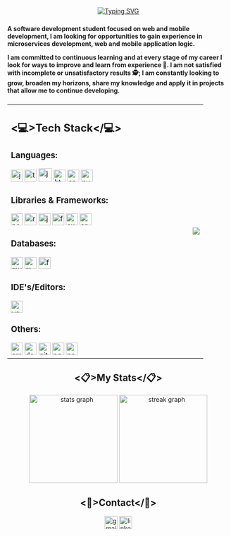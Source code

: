 <!-- If this README.md helps you to create your own, leave a star :3  -->

<div align="center">
  <a href="https://github.com/JoseABermudez57/"><img src="https://readme-typing-svg.demolab.com?font=Righteous&size=41&duration=2000&pause=5000&color=08B11D&center=true&multiline=true&width=460&lines=Hi+World!+I'm+%3CJose%2F%3E+%F0%9F%91%A8%F0%9F%8F%BB%E2%80%8D%F0%9F%92%BB" alt="Typing SVG" /></a>
</div>

<!-- I got the above from the following page: https://readme-typing-svg.demolab.com/demo/ -->

###

<!-- About Me -->

<p><b>A software development student focused on web and mobile development, I am looking for opportunities to gain experience in microservices development, web and mobile application logic.

I am committed to continuous learning and at every stage of my career I look for ways to improve and learn from experience 🙇. I am not satisfied with incomplete or unsatisfactory results 🕵️; I am constantly looking to grow, broaden my horizons, share my knowledge and apply it in projects that allow me to continue developing.</b></p>

###

<!-- Content table with Image -->

<table style="border-color: transparent;" cellspacing=0 align="center"><tr><td valign="center" width="60%">

## <💻>Tech Stack</💻>

### **Languages:**

  <img src="https://img.shields.io/badge/JavaScript-F7DF1E?logo=javascript&logoColor=black&style=for-the-badge" height="27" alt="javascript logo"  />
  <img src="https://img.shields.io/badge/TypeScript-3178C6?logo=typescript&logoColor=white&style=for-the-badge" height="27" alt="typescript logo"  />
  <img src="https://skillicons.dev/icons?i=java" height="30" alt="java logo"  />
  <img src="https://img.shields.io/badge/HTML5-E34F26?logo=html5&logoColor=white&style=for-the-badge" height="27" alt="html5 logo"  />
  <img src="https://img.shields.io/badge/CSS3-1572B6?logo=css3&logoColor=white&style=for-the-badge" height="27" alt="css3 logo"  />
  <img src="https://img.shields.io/badge/Python-3776AB?logo=python&logoColor=white&style=for-the-badge" height="27" alt="python logo"  />

### **Libraries & Frameworks:**

  <img src="https://img.shields.io/badge/Next.js-000000?logo=nextdotjs&logoColor=white&style=for-the-badge" height="27" alt="nextjs logo"  />
  <img src="https://img.shields.io/badge/React-61DAFB?logo=react&logoColor=black&style=for-the-badge" height="27" alt="react logo"  />
  <img src="https://img.shields.io/badge/Jest-C21325?logo=jest&logoColor=white&style=for-the-badge" height="27" alt="jest logo"  />
  <img src="https://img.shields.io/badge/Flutter-02569B?logo=flutter&logoColor=white&style=for-the-badge" height="27" alt="flutter logo"  />
  <img src="https://img.shields.io/badge/Express-000000?logo=express&logoColor=white&style=for-the-badge" height="27" alt="express logo"  />
  <img src="https://img.shields.io/badge/Spring-6DB33F?logo=spring&logoColor=black&style=for-the-badge" height="27" alt="spring logo"  />


### **Databases:**

  <img src="https://img.shields.io/badge/MySQL-4479A1?logo=mysql&logoColor=white&style=for-the-badge" height="27" alt="mysql logo"  />
  <img src="https://img.shields.io/badge/MongoDB-47A278?logo=mongodb&logoColor=white&style=for-the-badge" height="27" alt="mongodb logo"  />
  <img src="https://img.shields.io/badge/Firebase-FFCA28?logo=firebase&logoColor=black&style=for-the-badge" height="27" alt="firebase logo"  />

### **IDE's/Editors:**

  <img src="https://img.shields.io/badge/Visual Studio Code-007ACC?logo=visualstudiocode&logoColor=white&style=for-the-badge" height="27" alt="vscode logo"  />

### **Others:**

  <img src="https://img.shields.io/badge/Amazon AWS-232F3E?logo=amazonaws&logoColor=white&style=for-the-badge" height="27" alt="amazonwebservices logo"  />
  <img src="https://img.shields.io/badge/Docker-2796ED?logo=docker&logoColor=white&style=for-the-badge" height="27" alt="docker logo"  />
  <img src="https://img.shields.io/badge/Git-F05032?logo=git&logoColor=white&style=for-the-badge" height="27" alt="git logo"  />
  <img src="https://img.shields.io/badge/NGINX-009639?logo=nginx&logoColor=white&style=for-the-badge" height="27" alt="nginx logo"  />
  <img src="https://img.shields.io/badge/Node.js-339933?logo=nodedotjs&logoColor=white&style=for-the-badge" height="27" alt="nodejs logo"  />


</td><td valign="center" width="33%">
<p align="right">
  <image src="Images/Pepinoso.jpeg">
</td></tr></table>

<!-- Stats section -->

<div align="center">

## <📋>My Stats</📋>
  
</div>

<div align="center">
  <img src="https://github-readme-stats.vercel.app/api?username=JoseABermudez57&hide_title=false&hide_rank=false&show_icons=true&include_all_commits=true&count_private=true&disable_animations=false&theme=vue-dark&locale=en&hide_border=false" height="200" alt="stats graph"  />
  <img src="https://streak-stats.demolab.com?user=JoseABermudez57&locale=en&mode=daily&theme=vue-dark&hide_border=false&border_radius=5" height="200" alt="streak graph"  />
</div>

<!-- Contact section -->

<div align="center">

  ## <📧>Contact</📧>
  
</div>

<div align="center">
  <a href="mailto:jose.amarberch@gmail.com"><img src="https://img.shields.io/static/v1?message=Gmail&logo=gmail&label=&color=D14836&logoColor=white&labelColor=&style=for-the-badge" height="29" alt="gmail logo"  /></a>
  <a href="https://www.linkedin.com/in/joseamarber/"><img src="https://img.shields.io/static/v1?message=LinkedIn&logo=linkedin&label=&color=0077B5&logoColor=white&labelColor=&style=for-the-badge" height="29" alt="linkedin logo"  /></a>
</div>

